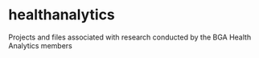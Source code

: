 # healthanalytics
Projects and files associated with research conducted by the BGA Health Analytics members
